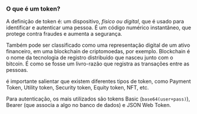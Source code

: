 ### O que é um token?

A definição de token é: um dispositivo, *físico ou digital*, que é usado para identificar e autenticar uma pessoa. É um código numérico instantâneo, que protege contra fraudes e aumenta a segurança.

Também pode ser classificado como uma representação digital de um ativo financeiro, em uma blockchain de criptomoedas, por exemplo.
Blockchain é o nome da tecnologia de registro distribuído que nasceu junto com o bitcoin. É como se fosse um livro-razão que registra as transações entre as pessoas.

é importante salientar que existem diferentes tipos de token, como Payment Token, Utility token, Security token, Equity token, NFT, etc.

Para autenticação, os mais utilizados são tokens Basic (`base64(user+pass)`), Bearer (que associa a algo no banco de dados) e JSON Web Token.